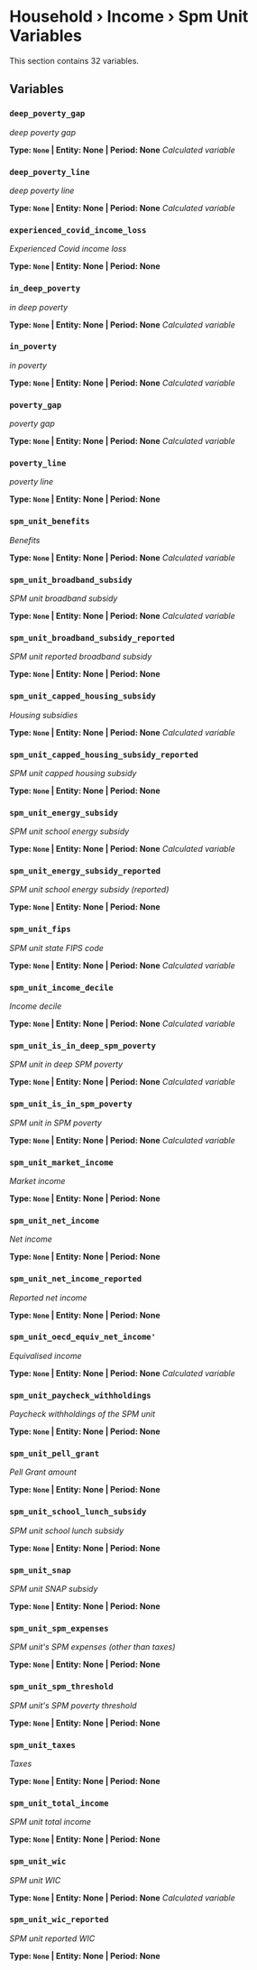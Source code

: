 # Household › Income › Spm Unit Variables

This section contains 32 variables.

## Variables

### `deep_poverty_gap`
*deep poverty gap*

**Type: `None` | Entity: None | Period: None**
*Calculated variable*

### `deep_poverty_line`
*deep poverty line*

**Type: `None` | Entity: None | Period: None**
*Calculated variable*

### `experienced_covid_income_loss`
*Experienced Covid income loss*

**Type: `None` | Entity: None | Period: None**

### `in_deep_poverty`
*in deep poverty*

**Type: `None` | Entity: None | Period: None**
*Calculated variable*

### `in_poverty`
*in poverty*

**Type: `None` | Entity: None | Period: None**
*Calculated variable*

### `poverty_gap`
*poverty gap*

**Type: `None` | Entity: None | Period: None**
*Calculated variable*

### `poverty_line`
*poverty line*

**Type: `None` | Entity: None | Period: None**

### `spm_unit_benefits`
*Benefits*

**Type: `None` | Entity: None | Period: None**
*Calculated variable*

### `spm_unit_broadband_subsidy`
*SPM unit broadband subsidy*

**Type: `None` | Entity: None | Period: None**
*Calculated variable*

### `spm_unit_broadband_subsidy_reported`
*SPM unit reported broadband subsidy*

**Type: `None` | Entity: None | Period: None**

### `spm_unit_capped_housing_subsidy`
*Housing subsidies*

**Type: `None` | Entity: None | Period: None**
*Calculated variable*

### `spm_unit_capped_housing_subsidy_reported`
*SPM unit capped housing subsidy*

**Type: `None` | Entity: None | Period: None**

### `spm_unit_energy_subsidy`
*SPM unit school energy subsidy*

**Type: `None` | Entity: None | Period: None**
*Calculated variable*

### `spm_unit_energy_subsidy_reported`
*SPM unit school energy subsidy (reported)*

**Type: `None` | Entity: None | Period: None**

### `spm_unit_fips`
*SPM unit state FIPS code*

**Type: `None` | Entity: None | Period: None**
*Calculated variable*

### `spm_unit_income_decile`
*Income decile*

**Type: `None` | Entity: None | Period: None**
*Calculated variable*

### `spm_unit_is_in_deep_spm_poverty`
*SPM unit in deep SPM poverty*

**Type: `None` | Entity: None | Period: None**
*Calculated variable*

### `spm_unit_is_in_spm_poverty`
*SPM unit in SPM poverty*

**Type: `None` | Entity: None | Period: None**
*Calculated variable*

### `spm_unit_market_income`
*Market income*

**Type: `None` | Entity: None | Period: None**

### `spm_unit_net_income`
*Net income*

**Type: `None` | Entity: None | Period: None**

### `spm_unit_net_income_reported`
*Reported net income*

**Type: `None` | Entity: None | Period: None**

### `spm_unit_oecd_equiv_net_income'`
*Equivalised income*

**Type: `None` | Entity: None | Period: None**
*Calculated variable*

### `spm_unit_paycheck_withholdings`
*Paycheck withholdings of the SPM unit*

**Type: `None` | Entity: None | Period: None**

### `spm_unit_pell_grant`
*Pell Grant amount*

**Type: `None` | Entity: None | Period: None**

### `spm_unit_school_lunch_subsidy`
*SPM unit school lunch subsidy*

**Type: `None` | Entity: None | Period: None**

### `spm_unit_snap`
*SPM unit SNAP subsidy*

**Type: `None` | Entity: None | Period: None**

### `spm_unit_spm_expenses`
*SPM unit's SPM expenses (other than taxes)*

**Type: `None` | Entity: None | Period: None**

### `spm_unit_spm_threshold`
*SPM unit's SPM poverty threshold*

**Type: `None` | Entity: None | Period: None**

### `spm_unit_taxes`
*Taxes*

**Type: `None` | Entity: None | Period: None**

### `spm_unit_total_income`
*SPM unit total income*

**Type: `None` | Entity: None | Period: None**

### `spm_unit_wic`
*SPM unit WIC*

**Type: `None` | Entity: None | Period: None**
*Calculated variable*

### `spm_unit_wic_reported`
*SPM unit reported WIC*

**Type: `None` | Entity: None | Period: None**
